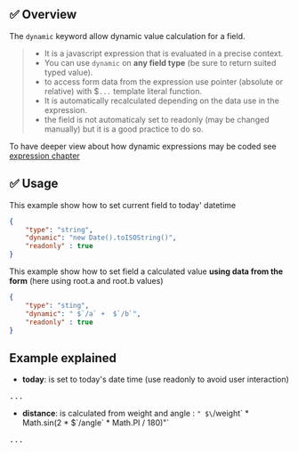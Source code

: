 ## ✅ Overview  

The `dynamic` keyword allow dynamic value calculation for a field.

>- It is a javascript expression that is evaluated in a precise context.
>- You can use `dynamic` on **any field type** (be sure to return suited typed value).
>- to access form data from the expression use pointer (absolute or relative) with $`...` template literal function.
>- It is automatically recalculated depending on the data use in the expression.
>- the field is not automaticaly set to readonly (may be changed manually) but it is a good practice to do so.

To have deeper view about how dynamic expressions may be coded see [expression chapter](#general/expression)

## ✅ Usage

This example show how to set current field to today' datetime 
```json
{
    "type": "string",
    "dynamic": "new Date().toISOString()",
    "readonly" : true
}
```

This example show how to set field a calculated value __using data from the form__
(here using root.a and root.b values)
```json
{
    "type": "sting",
    "dynamic": " $`/a` +  $`/b`",
    "readonly" : true
}
```

## Example explained 

- **today**: is set to today's date time (use readonly to avoid user interaction)
<pre onclick="this.innerHTML = JSON.stringify(form.sourceSchema.properties.today,undefined,4)" >...</pre>

- **distance**: is calculated from weight and angle : `" $\`/weight\` * Math.sin(2 * $\`/angle\` * Math.PI / 180)"`
<pre onclick="this.innerHTML = JSON.stringify(form.sourceSchema.properties.distance,undefined,4)" >...</pre>


